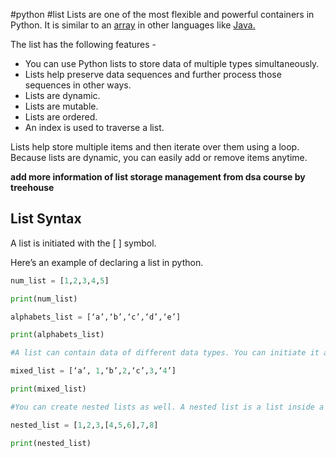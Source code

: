 
#python #list
Lists are one of the most flexible and powerful containers in Python. It is similar to an [array](https://www.simplilearn.com/tutorials/python-tutorial/python-arrays "array") in other languages like [Java.](https://www.simplilearn.com/tutorials/java-tutorial/what-is-java "Java.") 

The list has the following features - 

-   You can use Python lists to store data of multiple types simultaneously.
-   Lists help preserve data sequences and further process those sequences in other ways. 
-   Lists are dynamic.
-   Lists are mutable.
-   Lists are ordered.
-   An index is used to traverse a list.

Lists help store multiple items and then iterate over them using a loop. Because lists are dynamic, you can easily add or remove items anytime.

**add more information of list storage management from dsa course by treehouse**

## List Syntax

A list is initiated with the [ ] symbol. 

Here’s an example of declaring a list in python.
```python
num_list = [1,2,3,4,5]

print(num_list)

alphabets_list = [‘a’,‘b’,‘c’,‘d’,‘e’]

print(alphabets_list)

#A list can contain data of different data types. You can initiate it as follows - 

mixed_list = [‘a’, 1,‘b’,2,‘c’,3,‘4’]

print(mixed_list)

#You can create nested lists as well. A nested list is a list inside a list.

nested_list = [1,2,3,[4,5,6],7,8]

print(nested_list)

```
